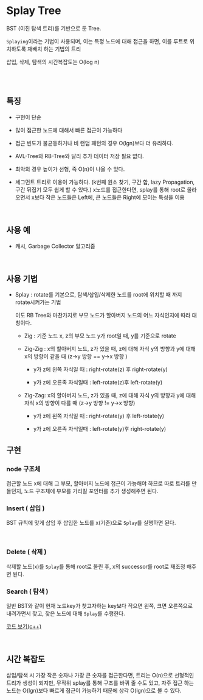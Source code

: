 # Splay Tree

BST (이진 탐색 트리)를 기반으로 둔 Tree.

`Splaying`이라는 기법이 사용되며, 이는 특정 노드에 대해 접근을 하면, 이를 루트로 위치하도록 재배치 하는 기법의 트리

삽입, 삭제, 탐색의 시간복잡도는 O(log n)

<br>
<br>

## 특징

- 구현이 단순

- 많이 접근한 노드에 대해서 빠른 접근이 가능하다
- 접근 빈도가 불균등하거나 비 랜덤 패턴의 경우 O(lgn)보다 더 유리하다.
- AVL-Tree와 RB-Tree와 달리 추가 데이터 저장 필요 없다.
- 최악의 경우 높이가 선형, 즉 O(n)이 나올 수 있다.
- 세그먼트 트리로 이용이 가능하다. (k번째 원소 찾기, 구간 합, lazy Propagation, 구간 뒤집기 모두 쉽게 할 수 있다.) x노드를 접근한다면, splay를 통해 root로 올라오면서 x보다 작은 노드들은 Left에, 큰 노드들은 Right에 모이는 특성을 이용

<br>

## 사용 예

- 캐시, Garbage Collector 알고리즘

<br>

## 사용 기법

- Splay : rotate를 기본으로, 탐색/삽입/삭제한 노드를 root에 위치할 때 까지 rotate시켜가는 기법

  이도 RB Tree와 마찬가지로 부모 노드가 할아버지 노드의 어느 자식인지에 따라 대칭이다.

  - Zig : 기준 노드 x, z의 부모 노드 y가 root일 때, y를 기준으로 rotate

  - Zig-Zig : x의 할아버지 노드, z가 있을 때, z에 대해 자식 y의 방향과 y에 대해 x의 방향이 같을 때 (z->y 방향 == y->x 방향 )

    - y가 z에 왼쪽 자식일 때 : right-rotate(z) 후 right-rotate(y)

    - y가 z에 오른족 자식일때 : left-rotate(z)후 left-rotate(y)

  - Zig-Zag: x의 할아버지 노드, z가 있을 때, z에 대해 자식 y의 방향과 y에 대해 자식 x의 방향이 다를 때 (z->y 방향 != y->x 방향)

    - y가 z에 왼쪽 자식일 때 : right-rotate(y) 후 left-rotate(y)

    - y가 z에 오른족 자식일때 : left-rotate(y)후 right-rotate(y)

## 구현

### node 구조체

접근할 노드 x에 대해 그 부모, 할아버지 노드에 접근이 가능해야 하므로 따로 트리를 만들던지, 노드 구조체에 부모를 가리킬 포인터를 추가 생성해주면 된다.

### Insert ( 삽입 )

BST 규칙에 맞게 삽입 후 삽입한 노드를 x(기준)으로 `Splay`를 실행하면 된다.

<br>

### Delete ( 삭제 )

삭제할 노드(x)를 `Splay`를 통해 root로 올린 후, x의 successor를 root로 재조정 해주면 된다.

### Search ( 탐색 )

일반 BST와 같이 현재 노드key가 찾고자하는 key보다 작으면 왼쪽, 크면 오른쪽으로 내려가면서 찾고, 찾은 노드에 대해 `Splay`를 수행한다.

[코드 보기(c++)](/dataStructure/Tree/SplayTree.cpp)

<br>

## 시간 복잡도

삽입/탐색 시 가장 작은 숫자나 가장 큰 숫자를 접근한다면, 트리는 O(n)으로 선형적인 트리가 생성이 되지만, 무작위 splay를 통해 구조를 바꿔 줄 수도 있고, 자주 접근 하는 노드는 O(lgn)보다 빠르게 접근이 가능하기 때문에 상각 O(lgn)으로 볼 수 있다.
